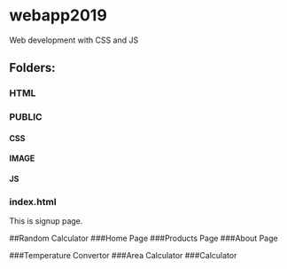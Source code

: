 # webapp2019
Web development with CSS and JS

## Folders:
### HTML
### PUBLIC
#### CSS
#### IMAGE
#### JS
### index.html
This is signup page.

##Random Calculator
###Home Page
###Products Page
###About Page

###Temperature Convertor
###Area Calculator
###Calculator

